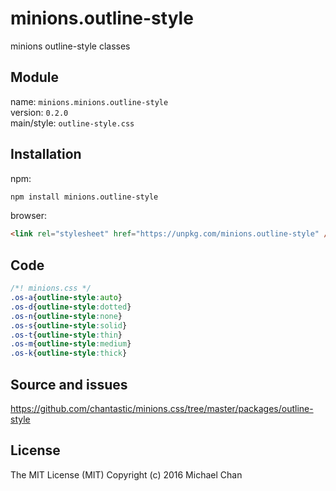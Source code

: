# minions.outline-style
minions outline-style classes

## Module
name: `minions.minions.outline-style`  
version: `0.2.0`  
main/style: `outline-style.css`  

## Installation
npm:
```bash
npm install minions.outline-style
```

browser:
```html
<link rel="stylesheet" href="https://unpkg.com/minions.outline-style" />
```

## Code
```css
/*! minions.css */
.os-a{outline-style:auto}
.os-d{outline-style:dotted}
.os-n{outline-style:none}
.os-s{outline-style:solid}
.os-t{outline-style:thin}
.os-m{outline-style:medium}
.os-k{outline-style:thick}

```

## Source and issues

https://github.com/chantastic/minions.css/tree/master/packages/outline-style

## License

The MIT License (MIT)
Copyright (c) 2016 Michael Chan